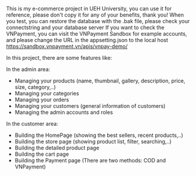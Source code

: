 This is my e-commerce project in UEH University, you can use it for reference, please don't copy it for any of your benefits, thank you!
When you test, you can restore the database with the .bak file, please check your connectstring and your database server
If you want to check the VNPayment, you can visit the VNPayment Sandbox for example accounts, and please change the URL in the appsetting.json to the local host
https://sandbox.vnpayment.vn/apis/vnpay-demo/

In this project, there are some features like:

In the admin area:
  - Managing your products (name, thumbnail, gallery, description, price, size, category,..)
  - Managing your categories
  - Managing your orders
  - Managing your customers (general information of customers)
  - Managing the admin accounts and roles

In the customer area:
  - Building the HomePage (showing the best sellers, recent products,..)
  - Building the store page (showing product list, filter, searching,..)
  - Building the detailed product page
  - Building the cart page
  - Building the Payment page (There are two methods: COD and VNPayment)
